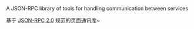 A JSON-RPC library of tools for handling communication between services

基于 [JSON-RPC 2.0](https://wiki.geekdream.com/Specification/json-rpc_2.0.html) 规范的页面通讯库~
